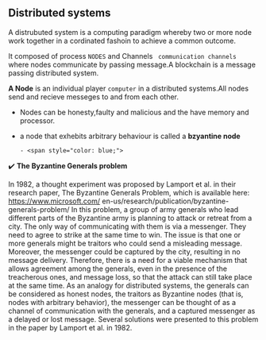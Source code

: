 ## Distributed systems


A distrubuted system is a computing paradigm whereby two or more node work together in a cordinated fashoin to achieve a common outcome.

It composed of process ``NODES`` and Channels ` communication channels`  where nodes communicate by passing message.A blockchain is a message passing distributed system.


**A Node** is an individual player `computer` in a distributed systems.All nodes send and recieve messeges to and from each other.
 - Nodes can be honesty,faulty and malicious and the have memory and processor.
 - a node that exhebits arbitrary behaviour is called a **bzyantine node** 

       - <span style="color: blue;">
✔️ **The Byzantine Generals problem** 

In 1982, a thought experiment was proposed by Lamport et al. in their research paper,
The Byzantine Generals Problem, which is available here: https://www.microsoft.com/
en-us/research/publication/byzantine-generals-problem/
In this problem, a group of army generals who lead different parts of the Byzantine army
is planning to attack or retreat from a city. The only way of communicating with them is
via a messenger. They need to agree to strike at the same time to win. The issue is that one
or more generals might be traitors who could send a misleading message. Moreover, the
messenger could be captured by the city, resulting in no message delivery. Therefore, there
is a need for a viable mechanism that allows agreement among the generals, even in the
presence of the treacherous ones, and message loss, so that the attack can still take place
at the same time. As an analogy for distributed systems, the generals can be considered
as honest nodes, the traitors as Byzantine nodes (that is, nodes with arbitrary behavior),
the messenger can be thought of as a channel of communication with the generals, and
a captured messenger as a delayed or lost message. Several solutions were presented to
this problem in the paper by Lamport et al. in 1982.
</span>
